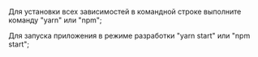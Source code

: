 Для установки всех зависимостей в командной строке выполните команду "yarn" или "npm";

Для запуска приложения в режиме разработки "yarn start" или "npm start";
